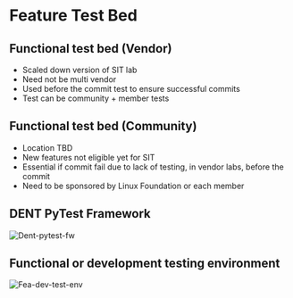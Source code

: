 # Feature Test Bed

## Functional test bed (Vendor)

* Scaled down version of SIT lab
* Need not be multi vendor
* Used before the commit test to ensure successful commits
* Test can be community + member tests

## Functional test bed (Community)

* Location TBD
* New features not eligible yet for SIT
* Essential if commit fail due to lack of testing, in vendor labs, before the commit
* Need to be sponsored by Linux Foundation or each member

## DENT PyTest Framework

![Dent-pytest-fw](../img/pytest-fw.png)

## Functional or development testing environment

![Fea-dev-test-env](../img/fea-dev-test-env.png)
